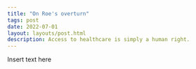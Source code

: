 ```yaml
---
title: "On Roe's overturn"
tags: post
date: 2022-07-01
layout: layouts/post.html
description: Access to healthcare is simply a human right.
---
```


Insert text here